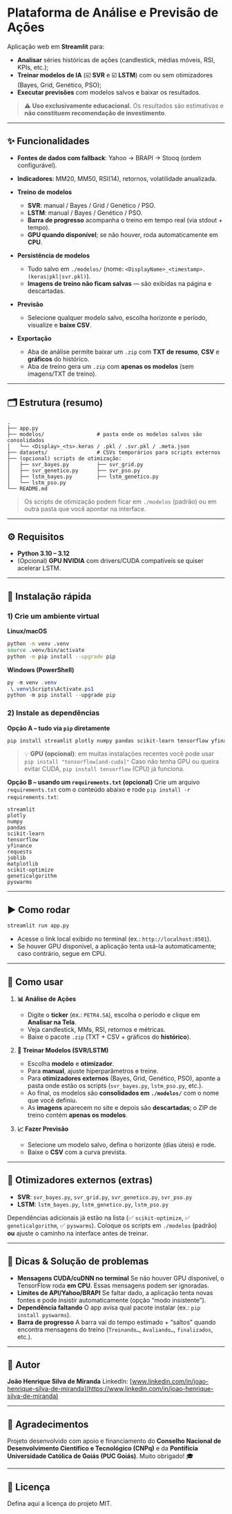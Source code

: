 # Plataforma de Análise e Previsão de Ações

Aplicação web em **Streamlit** para:

* **Analisar** séries históricas de ações (candlestick, médias móveis, RSI, KPIs, etc.);
* **Treinar modelos de IA** (☑️ **SVR** e ☑️ **LSTM**) com ou sem otimizadores (Bayes, Grid, Genético, PSO);
* **Executar previsões** com modelos salvos e baixar os resultados.

> ⚠️ **Uso exclusivamente educacional.** Os resultados são estimativas e **não constituem recomendação de investimento**.

---

## ✨ Funcionalidades

* **Fontes de dados com fallback**: Yahoo → BRAPI → Stooq (ordem configurável).
* **Indicadores**: MM20, MM50, RSI(14), retornos, volatilidade anualizada.
* **Treino de modelos**

  * **SVR**: manual / Bayes / Grid / Genético / PSO.
  * **LSTM**: manual / Bayes / Genético / PSO.
  * **Barra de progresso** acompanha o treino em tempo real (via stdout + tempo).
  * **GPU quando disponível**; se não houver, roda automaticamente em **CPU**.
* **Persistência de modelos**

  * Tudo salvo em `./modelos/` (nome: `<DisplayName>_<timestamp>.(keras|pkl|svr.pkl)`).
  * **Imagens de treino não ficam salvas** — são exibidas na página e descartadas.
* **Previsão**

  * Selecione qualquer modelo salvo, escolha horizonte e período, visualize e **baixe CSV**.
* **Exportação**

  * Aba de análise permite baixar um `.zip` com **TXT de resumo**, **CSV** e **gráficos** do histórico.
  * Aba de treino gera um `.zip` com **apenas os modelos** (sem imagens/TXT de treino).

---

## 🗂️ Estrutura (resumo)

```
.
├── app.py
├── modelos/                 # pasta onde os modelos salvos são consolidados
│   └── <Display>_<ts>.keras / .pkl / .svr.pkl / .meta.json
├── datasets/                # CSVs temporários para scripts externos
├── (opcional) scripts de otimização:
│   ├── svr_bayes.py         ├── svr_grid.py
│   ├── svr_genetico.py      ├── svr_pso.py
│   ├── lstm_bayes.py        ├── lstm_genetico.py
│   └── lstm_pso.py
└── README.md
```

> Os scripts de otimização podem ficar em `./modelos` (padrão) ou em outra pasta que você apontar na interface.

---

## ⚙️ Requisitos

* **Python 3.10 – 3.12**
* (Opcional) **GPU NVIDIA** com drivers/CUDA compatíveis se quiser acelerar LSTM.

---

## 🚀 Instalação rápida

### 1) Crie um ambiente virtual

**Linux/macOS**

```bash
python -m venv .venv
source .venv/bin/activate
python -m pip install --upgrade pip
```

**Windows (PowerShell)**

```powershell
py -m venv .venv
.\.venv\Scripts\Activate.ps1
python -m pip install --upgrade pip
```

### 2) Instale as dependências

**Opção A – tudo via `pip` diretamente**

```bash
pip install streamlit plotly numpy pandas scikit-learn tensorflow yfinance requests joblib matplotlib scikit-optimize geneticalgorithm pyswarms
```

> 💡 **GPU (opcional)**: em muitas instalações recentes você pode usar
> `pip install "tensorflow[and-cuda]"`
> Caso não tenha GPU ou queira evitar CUDA, `pip install tensorflow` (CPU) já funciona.

**Opção B – usando um `requirements.txt` (opcional)**
Crie um arquivo `requirements.txt` com o conteúdo abaixo e rode `pip install -r requirements.txt`:

```
streamlit
plotly
numpy
pandas
scikit-learn
tensorflow
yfinance
requests
joblib
matplotlib
scikit-optimize
geneticalgorithm
pyswarms
```

---

## ▶️ Como rodar

```bash
streamlit run app.py
```

* Acesse o link local exibido no terminal (ex.: `http://localhost:8501`).
* Se houver GPU disponível, a aplicação tenta usá-la automaticamente; caso contrário, segue em CPU.

---

## 🧭 Como usar

1. **📊 Análise de Ações**

   * Digite o **ticker** (ex.: `PETR4.SA`), escolha o período e clique em **Analisar na Tela**.
   * Veja candlestick, MMs, RSI, retornos e métricas.
   * Baixe o pacote `.zip` (TXT + CSV + gráficos do **histórico**).

2. **🔬 Treinar Modelos (SVR/LSTM)**

   * Escolha **modelo** e **otimizador**.
   * Para **manual**, ajuste hiperparâmetros e treine.
   * Para **otimizadores externos** (Bayes, Grid, Genético, PSO), aponte a pasta onde estão os scripts
     (`svr_bayes.py`, `lstm_pso.py`, etc.).
   * Ao final, os modelos são **consolidados em `./modelos/`** com o nome que você definiu.
   * As **imagens** aparecem no site e depois são **descartadas**; o ZIP de treino contém **apenas os modelos**.

3. **📈 Fazer Previsão**

   * Selecione um modelo salvo, defina o horizonte (dias úteis) e rode.
   * Baixe o **CSV** com a curva prevista.

---

## 🧪 Otimizadores externos (extras)

* **SVR**: `svr_bayes.py`, `svr_grid.py`, `svr_genetico.py`, `svr_pso.py`
* **LSTM**: `lstm_bayes.py`, `lstm_genetico.py`, `lstm_pso.py`

Dependências adicionais já estão na lista (✅ `scikit-optimize`, ✅ `geneticalgorithm`, ✅ `pyswarms`).
Coloque os scripts em `./modelos` (padrão) **ou** ajuste o caminho na interface antes de treinar.

---

## 🛟 Dicas & Solução de problemas

* **Mensagens CUDA/cuDNN no terminal**
  Se não houver GPU disponível, o TensorFlow roda **em CPU**. Essas mensagens podem ser ignoradas.
* **Limites de API/Yahoo/BRAPI**
  Se faltar dado, a aplicação tenta novas fontes e pode insistir automaticamente (opção “modo insistente”).
* **Dependência faltando**
  O app avisa qual pacote instalar (ex.: `pip install pyswarms`).
* **Barra de progresso**
  A barra vai do tempo estimado + “saltos” quando encontra mensagens do treino (`Treinando…`, `Avaliando…`, `finalizados`, etc.).

---

## 👤 Autor

**João Henrique Silva de Miranda**
LinkedIn: [www.linkedin.com/in/joao-henrique-silva-de-miranda](https://www.linkedin.com/in/joao-henrique-silva-de-miranda)

---

## 🙏 Agradecimentos

Projeto desenvolvido com apoio e financiamento do **Conselho Nacional de Desenvolvimento Científico e Tecnológico (CNPq)** e da **Pontifícia Universidade Católica de Goiás (PUC Goiás)**. Muito obrigado! 🎓

---

## 📜 Licença

Defina aqui a licença do projeto MIT.
